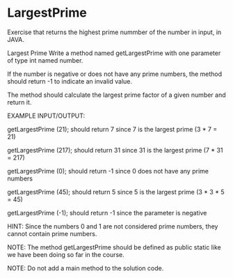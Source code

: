 # LargestPrime
Exercise that returns the highest prime nummber of the number in input, in JAVA.

Largest Prime
Write a method named getLargestPrime with one parameter of type int named number. 

If the number is negative or does not have any prime numbers, the method should return -1 to indicate an invalid value.



The method should calculate the largest prime factor of a given number and return it.



EXAMPLE INPUT/OUTPUT:

getLargestPrime (21); should return 7 since 7 is the largest prime (3 * 7 = 21)

getLargestPrime (217); should return 31 since 31 is the largest prime (7 * 31 = 217)

getLargestPrime (0); should return -1 since 0 does not have any prime numbers

getLargestPrime (45); should return 5 since 5 is the largest prime (3 * 3 * 5 = 45)

getLargestPrime (-1); should return -1 since the parameter is negative



HINT: Since the numbers 0 and 1 are not considered prime numbers, they cannot contain prime numbers.

NOTE: The method getLargestPrime ​should be defined as public static like we have been doing so far in the course.

NOTE: Do not add a main method to the solution code.
